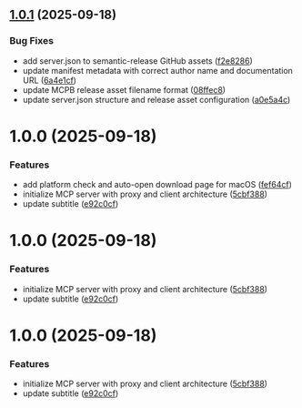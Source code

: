 ## [1.0.1](https://github.com/macuse-app/macuse/compare/v1.0.0...v1.0.1) (2025-09-18)


### Bug Fixes

* add server.json to semantic-release GitHub assets ([f2e8286](https://github.com/macuse-app/macuse/commit/f2e8286719d3feeabab70f6c220cf96dd0f6fdb6))
* update manifest metadata with correct author name and documentation URL ([6a4e1cf](https://github.com/macuse-app/macuse/commit/6a4e1cf1ddacc061877d93d4fe5ef0cefdb51746))
* update MCPB release asset filename format ([08ffec8](https://github.com/macuse-app/macuse/commit/08ffec8266b9d096b5b7a527bcd24adce82056e7))
* update server.json structure and release asset configuration ([a0e5a4c](https://github.com/macuse-app/macuse/commit/a0e5a4c4398489e5576584c56cd5035b5e959835))

# 1.0.0 (2025-09-18)


### Features

* add platform check and auto-open download page for macOS ([fef64cf](https://github.com/macuse-app/macuse/commit/fef64cfa3739579fbf07f6f6c5601742f3af0d79))
* initialize MCP server with proxy and client architecture ([5cbf388](https://github.com/macuse-app/macuse/commit/5cbf3884a3db41e8769e833705344d58c83c7a5a))
* update subtitle ([e92c0cf](https://github.com/macuse-app/macuse/commit/e92c0cf22db2651f2daaa772555c3b9ec1682978))

# 1.0.0 (2025-09-18)


### Features

* initialize MCP server with proxy and client architecture ([5cbf388](https://github.com/macuse-app/macuse/commit/5cbf3884a3db41e8769e833705344d58c83c7a5a))
* update subtitle ([e92c0cf](https://github.com/macuse-app/macuse/commit/e92c0cf22db2651f2daaa772555c3b9ec1682978))

# 1.0.0 (2025-09-18)


### Features

* initialize MCP server with proxy and client architecture ([5cbf388](https://github.com/macuse-app/macuse/commit/5cbf3884a3db41e8769e833705344d58c83c7a5a))
* update subtitle ([e92c0cf](https://github.com/macuse-app/macuse/commit/e92c0cf22db2651f2daaa772555c3b9ec1682978))
